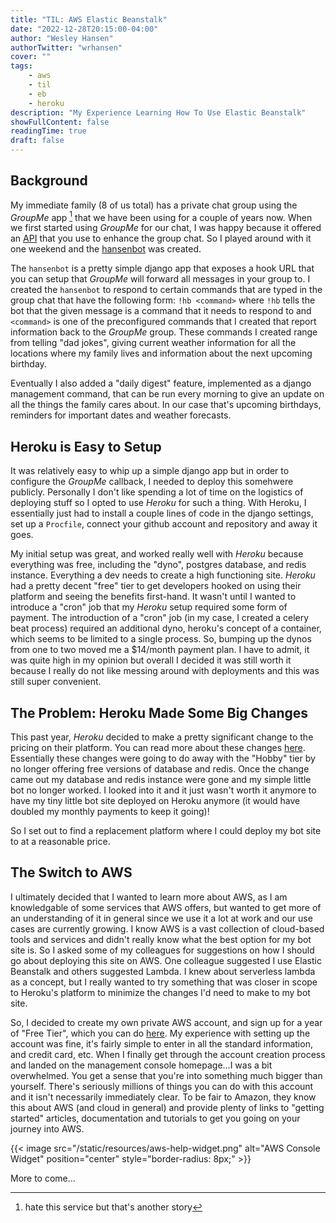```yaml
---
title: "TIL: AWS Elastic Beanstalk"
date: "2022-12-28T20:15:00-04:00"
author: "Wesley Hansen"
authorTwitter: "wrhansen"
cover: ""
tags:
    - aws
    - til
    - eb
    - heroku
description: "My Experience Learning How To Use Elastic Beanstalk"
showFullContent: false
readingTime: true
draft: false
---
```


## Background

My immediate family (8 of us total) has a private chat group using the *GroupMe* app [^1]
that we have been using for a couple of years now. When we first started using *GroupMe*
for our chat, I was happy because it offered an [API](https://dev.groupme.com/)
that you use to enhance the group chat. So I played around with it one weekend
and the [hansenbot](https://github.com/wrhansen/hansenbot) was created.

The `hansenbot` is a pretty simple django app that exposes a hook URL that you
can setup that *GroupMe* will forward all messages in your group to. I created the
`hansenbot` to respond to certain commands that are typed in the group chat that
have the following form: `!hb <command>` where `!hb` tells the bot that the given
message is a command that it needs to respond to and `<command>` is one of the
preconfigured commands that I created that report information back to the
*GroupMe* group. These commands I created range from telling "dad jokes", giving
current weather information for all the locations where my family lives and
information about the next upcoming birthday.

Eventually I also added a "daily digest" feature, implemented as a django management
command, that can be run every morning to give an update on all the things the
family cares about. In our case that's upcoming birthdays, reminders for important
dates and weather forecasts.

## Heroku is Easy to Setup

It was relatively easy to whip up a simple django app but in order to configure
the *GroupMe* callback, I needed to deploy this somehwere publicly. Personally
I don't like spending a lot of time on the logistics of deploying stuff so I opted
to use *Heroku* for such a thing. With Heroku, I essentially just had to install
a couple lines of code in the django settings, set up a `Procfile`, connect your
github account and repository and away it goes.

My initial setup was great, and worked really well with *Heroku* because everything
was free, including the "dyno", postgres database, and redis instance. Everything
a dev needs to create a high functioning site. *Heroku* had a pretty decent "free"
tier to get developers hooked on using their platform and
seeing the benefits first-hand. It wasn't until I wanted to introduce a "cron"
job that my *Heroku* setup required some form of payment. The introduction of a
"cron" job (in my case, I created a celery beat process) required an additional
dyno, heroku's concept of a container, which seems to be limited to a single
process. So, bumping up the dynos from one to two moved me a $14/month payment
plan. I have to admit, it was quite high in my opinion but overall I decided it
was still worth it because I really do not like messing around with deployments
and this was still super convenient.

## The Problem: Heroku Made Some Big Changes

This past year, *Heroku* decided to make a pretty significant change to the
pricing on their platform. You can read more about these changes [here](https://blog.heroku.com/next-chapter).
Essentially these changes were going to do away with the "Hobby" tier by no
longer offering free versions of database and redis. Once the change came out my
database and redis instance were gone and my simple little bot no longer worked.
I looked into it and it just wasn't worth it anymore to have my tiny little bot
site deployed on Heroku anymore (it would have doubled my monthly payments to
keep it going)!

So I set out to find a replacement platform where I could deploy my bot site to
at a reasonable price.

## The Switch to AWS

I ultimately decided that I wanted to learn more about AWS, as I am knowledgable
of some services that AWS offers, but wanted to get more of an understanding of
it in general since we use it a lot at work and our use cases are currently growing.
I know AWS is a vast collection of cloud-based tools and services and didn't really
know what the best option for my bot site is. So I asked some of my colleagues
for suggestions on how I should go about deploying this site on AWS. One colleague
suggested I use Elastic Beanstalk and others suggested Lambda. I knew about
serverless lambda as a concept, but I really wanted to try something that was
closer in scope to Heroku's platform to minimize the changes I'd need to make to
my bot site.

So, I decided to create my own private AWS account, and sign up for a year
of "Free Tier", which you can do [here](https://aws.amazon.com/free/?nc2=h_ql_pr_ft&all-free-tier.sort-by=item.additionalFields.SortRank&all-free-tier.sort-order=asc&awsf.Free%20Tier%20Types=*all&awsf.Free%20Tier%20Categories=*all).
My experience with setting up the account was fine, it's fairly simple to enter
in all the standard information, and credit card, etc. When I finally get through
the account creation process and landed on the management console homepage...I was
a bit overwhelmed. You get a sense that you're into something much bigger than
yourself. There's seriously millions of things you can do with this account and
it isn't necessarily immediately clear. To be fair to Amazon, they know this
about AWS (and cloud in general) and provide plenty of links to "getting started"
articles, documentation and tutorials to get you going on your journey into AWS.

{{< image src="/static/resources/aws-help-widget.png" alt="AWS Console Widget" position="center" style="border-radius: 8px;" >}}

More to come...

<!-- ## Elastic Beanstalk Is Confusing...At First

Personally, before I

## Finding A Good Tutorial

## Finding -->

[^1]: hate this service but that's another story

